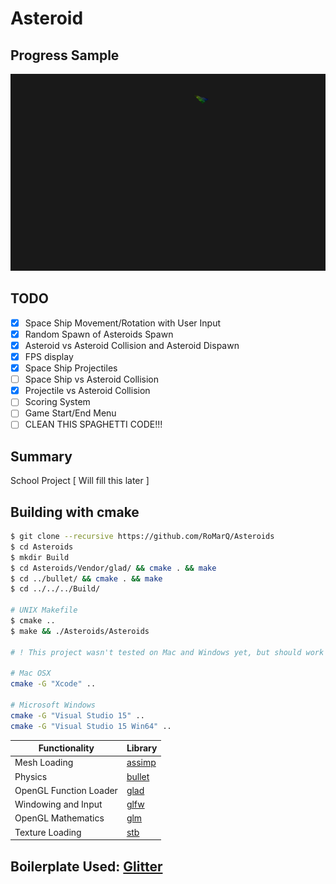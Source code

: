 
# Asteroid

## Progress Sample

![Screenshot](progress.gif)

## TODO
* [X] Space Ship Movement/Rotation with User Input
* [X] Random Spawn of Asteroids Spawn
* [X] Asteroid vs Asteroid Collision and Asteroid Dispawn
* [X] FPS display
* [X] Space Ship Projectiles
* [ ] Space Ship vs Asteroid Collision
* [X] Projectile vs Asteroid Collision
* [ ] Scoring System
* [ ] Game Start/End Menu
* [ ] CLEAN THIS SPAGHETTI CODE!!!
  
## Summary
School Project [ Will fill this later ]

## Building with cmake

```bash
$ git clone --recursive https://github.com/RoMarQ/Asteroids
$ cd Asteroids
$ mkdir Build
$ cd Asteroids/Vendor/glad/ && cmake . && make
$ cd ../bullet/ && cmake . && make
$ cd ../../../Build/

# UNIX Makefile
$ cmake ..
$ make && ./Asteroids/Asteroids

# ! This project wasn't tested on Mac and Windows yet, but should work fine.

# Mac OSX
cmake -G "Xcode" ..

# Microsoft Windows
cmake -G "Visual Studio 15" ..
cmake -G "Visual Studio 15 Win64" ..

```

Functionality           | Library
----------------------- | ------------------------------------------
Mesh Loading            | [assimp](https://github.com/assimp/assimp)
Physics                 | [bullet](https://github.com/bulletphysics/bullet3)
OpenGL Function Loader  | [glad](https://github.com/Dav1dde/glad)
Windowing and Input     | [glfw](https://github.com/glfw/glfw)
OpenGL Mathematics      | [glm](https://github.com/g-truc/glm)
Texture Loading         | [stb](https://github.com/nothings/stb)


## Boilerplate Used: [Glitter](https://github.com/Polytonic/Glitter)
